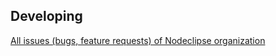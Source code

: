 
## Developing

[All issues (bugs, feature requests) of Nodeclipse organization](https://github.com/organizations/Nodeclipse/dashboard/issues)
